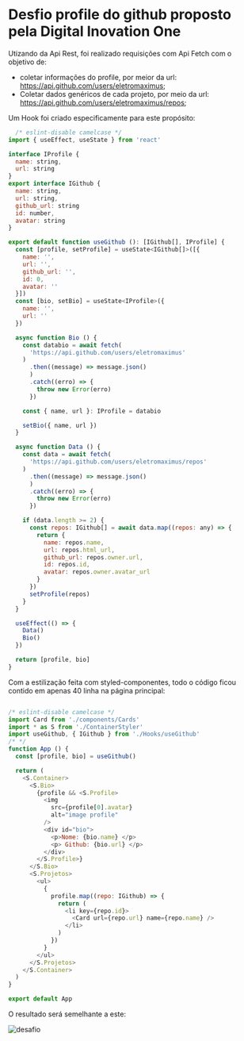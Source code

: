 # Desfio profile do github proposto pela Digital Inovation One

Utizando da Api Rest, foi realizado requisições com Api Fetch com o objetivo de:
  * coletar informações do profile, por meior da url: https://api.github.com/users/eletromaximus;
  * Coletar dados genéricos de cada projeto, por meio da url: https://api.github.com/users/eletromaximus/repos;

  Um Hook foi criado especificamente para este propósito:

~~~ javascript 
  /* eslint-disable camelcase */
import { useEffect, useState } from 'react'

interface IProfile {
  name: string,
  url: string
}
export interface IGithub {
  name: string,
  url: string,
  github_url: string
  id: number,
  avatar: string
}

export default function useGithub (): [IGithub[], IProfile] {
  const [profile, setProfile] = useState<IGithub[]>([{
    name: '',
    url: '',
    github_url: '',
    id: 0,
    avatar: ''
  }])
  const [bio, setBio] = useState<IProfile>({
    name: '',
    url: ''
  })

  async function Bio () {
    const databio = await fetch(
      'https://api.github.com/users/eletromaximus'
    )
      .then((message) => message.json()
      )
      .catch((erro) => {
        throw new Error(erro)
      })

    const { name, url }: IProfile = databio

    setBio({ name, url })
  }

  async function Data () {
    const data = await fetch(
      'https://api.github.com/users/eletromaximus/repos'
    )
      .then((message) => message.json()
      )
      .catch((erro) => {
        throw new Error(erro)
      })

    if (data.length >= 2) {
      const repos: IGithub[] = await data.map((repos: any) => {
        return {
          name: repos.name,
          url: repos.html_url,
          github_url: repos.owner.url,
          id: repos.id,
          avatar: repos.owner.avatar_url
        }
      })
      setProfile(repos)
    }
  }

  useEffect(() => {
    Data()
    Bio()
  })

  return [profile, bio]
}

~~~

Com a estilização feita com styled-componentes, todo o código ficou contido em apenas 40 linha 
na página principal:

~~~ javascript 

/* eslint-disable camelcase */
import Card from './components/Cards'
import * as S from './ContainerStyler'
import useGithub, { IGithub } from './Hooks/useGithub'
/* */
function App () {
  const [profile, bio] = useGithub()

  return (
    <S.Container>
      <S.Bio>
        {profile && <S.Profile>
          <img
            src={profile[0].avatar}
            alt="image profile"
          />
          <div id="bio">
            <p>Nome: {bio.name} </p>
            <p> Github: {bio.url} </p>
          </div>
        </S.Profile>}
      </S.Bio>
      <S.Projetos>
        <ul>
          {
            profile.map((repo: IGithub) => {
              return (
                <li key={repo.id}>
                  <Card url={repo.url} name={repo.name} />
                </li>
              )
            })
          }
        </ul>
      </S.Projetos>
    </S.Container>
  )
}

export default App
~~~

O resultado será semelhante a este:

![desafio](https://github.com/Eletromaximus/desafio-front-dio/blob/main/desafio.png)
